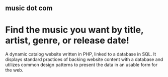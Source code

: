 ## music dot com 
# Find the music you want by title, artist, genre, or release date! 

A dynamic catalog website written in PHP, linked to a database in SQL. It displays standard practices of backing website content with a database and utilizes common design patterns to present the data in an usable form for the web.
